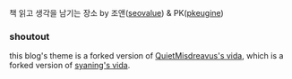 책 읽고 생각을 남기는 장소 by 조앤([seovalue](https://github.com/seovalue)) & PK([pkeugine](https://github.com/pkeugine))

### shoutout
this blog's theme is a forked version of [QuietMisdreavus's vida](https://github.com/QuietMisdreavus/vida), which is a forked version of [syaning's vida](https://github.com/syaning/vida).
